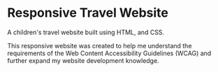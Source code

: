 # Responsive Travel Website
 A children's travel website built using HTML, and CSS. 

This responsive website was created to help me understand the requirements of the Web Content Accessibility Guidelines (WCAG) and further expand my website development knowledge.
